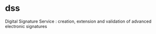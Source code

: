 # dss
Digital Signature Service : creation, extension and validation of advanced electronic signatures

